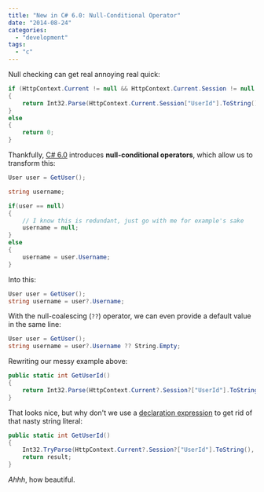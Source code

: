 ```yaml
---
title: "New in C# 6.0: Null-Conditional Operator"
date: "2014-08-24"
categories: 
  - "development"
tags: 
  - "c"
---
```


Null checking can get real annoying real quick:

```csharp
if (HttpContext.Current != null && HttpContext.Current.Session != null && HttpContext.Current.Session["UserId"] != null)
{
    return Int32.Parse(HttpContext.Current.Session["UserId"].ToString());
}
else
{
    return 0;
}
```

Thankfully, [C# 6.0](https://roslyn.codeplex.com/wikipage?title=Language%20Feature%20Status&referringTitle=Documentation) introduces **null-conditional operators**, which allow us to transform this:

```csharp
User user = GetUser();

string username;

if(user == null)
{
    // I know this is redundant, just go with me for example's sake
    username = null;
}
else
{
    username = user.Username;
}
```

Into this:

```csharp
User user = GetUser();
string username = user?.Username;
```

With the null-coalescing (`??`) operator, we can even provide a default value in the same line:

```csharp
User user = GetUser();
string username = user?.Username ?? String.Empty;
```

Rewriting our messy example above:

```csharp
public static int GetUserId()
{
    return Int32.Parse(HttpContext.Current?.Session?["UserId"].ToString() ?? "0");
}
```

That looks nice, but why don't we use a [declaration expression](http://www.loganfranken.com/blog/589/new-in-c-6-0-declaration-expressions/) to get rid of that nasty string literal:

```csharp
public static int GetUserId()
{
    Int32.TryParse(HttpContext.Current?.Session?["UserId"].ToString(), out int result = 0);
    return result;
}
```

_Ahhh_, how beautiful.
